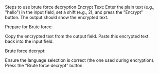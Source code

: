 Steps to use brute force decryption
Encrypt Text: Enter the plain text (e.g., "hello") in the input field, set a shift (e.g., 2), and press the "Encrypt" button. The output should show the encrypted text.

Prepare for Brute force:

Copy the encrypted text from the output field.
Paste this encrypted text back into the input field.

Brute force decrypt:

Ensure the language selection is correct (the one used during encryption).
Press the "Brute force decrypt" button.